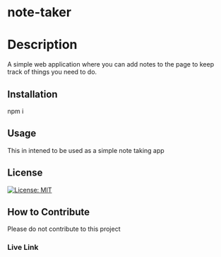 # note-taker

# Description
A simple web application where you can add notes to the page to keep track of things you need to do. 

## Installation
npm i

## Usage
This in intened to be used as a simple note taking app  

## License 
[![License: MIT](https://img.shields.io/badge/License-MIT-yellow.svg)](https://opensource.org/licenses/MIT)

## How to Contribute 
Please do not contribute to this project 

### Live Link
